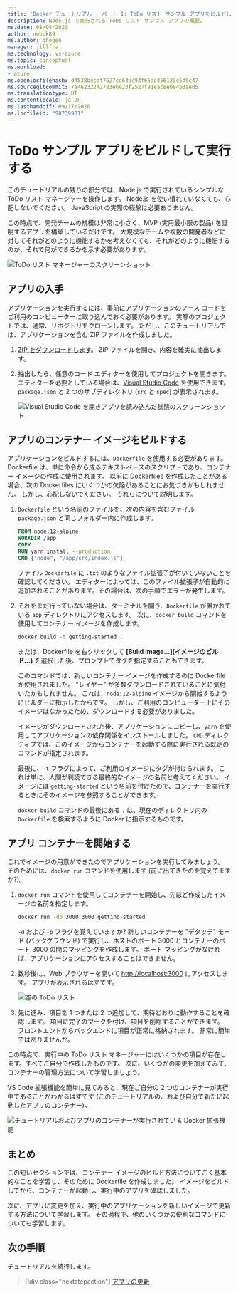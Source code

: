 ```yaml
---
title: 'Docker チュートリアル - パート 1: ToDo リスト サンプル アプリをビルドして実行する'
description: Node.js で実行される ToDo リスト サンプル アプリの概要。
ms.date: 08/04/2020
author: nebuk89
ms.author: ghogen
manager: jillfra
ms.technology: vs-azure
ms.topic: conceptual
ms.workload:
- azure
ms.openlocfilehash: d4538becdf7627cc63ac94f65ac456123c5d9c47
ms.sourcegitcommit: 7a46232242783ebe23f2527f91eac8eb84b3ae05
ms.translationtype: HT
ms.contentlocale: ja-JP
ms.lasthandoff: 09/17/2020
ms.locfileid: "90739981"
---
```

# <a name="build-and-run-the-todo-sample-app"></a>ToDo サンプル アプリをビルドして実行する

このチュートリアルの残りの部分では、Node.js で実行されているシンプルな ToDo リスト マネージャーを操作します。 Node.js を使い慣れていなくても、心配しないでください。 JavaScript の実際の経験は必要ありません。

この時点で、開発チームの規模は非常に小さく、MVP (実用最小限の製品) を証明するアプリを構築しているだけです。 大規模なチームや複数の開発者などに対してそれがどのように機能するかを考えなくても、それがどのように機能するのか、それで何ができるかを示す必要があります。

![ToDo リスト マネージャーのスクリーンショット](media/todo-list-sample.png)

## <a name="get-the-app"></a>アプリの入手

アプリケーションを実行するには、事前にアプリケーションのソース コードをご利用のコンピューターに取り込んでおく必要があります。 実際のプロジェクトでは、通常、リポジトリをクローンします。 ただし、このチュートリアルでは、アプリケーションを含む ZIP ファイルを作成しました。

1. [ZIP をダウンロードします](http://localhost/assets/app.zip)。 ZIP ファイルを開き、内容を確実に抽出します。

1. 抽出したら、任意のコード エディターを使用してプロジェクトを開きます。 エディターを必要としている場合は、[Visual Studio Code](https://code.visualstudio.com/) を使用できます。 `package.json` と 2 つのサブディレクトリ (`src` と `spec`) が表示されます。

    ![Visual Studio Code を開きアプリを読み込んだ状態のスクリーンショット](media/ide-screenshot.png)

## <a name="building-the-apps-container-image"></a>アプリのコンテナー イメージをビルドする

アプリケーションをビルドするには、`Dockerfile` を使用する必要があります。 Dockerfile は、単に命令から成るテキストベースのスクリプトであり、コンテナー イメージの作成に使用されます。 以前に Dockerfiles を作成したことがある場合、次の Dockerfiles にいくつかの欠陥があることにお気づきかもしれません。 しかし、心配しないでください。 それらについて説明します。

1. `Dockerfile` という名前のファイルを、次の内容を含むファイル `package.json` と同じフォルダー内に作成します。

    ```dockerfile
    FROM node:12-alpine
    WORKDIR /app
    COPY . .
    RUN yarn install --production
    CMD ["node", "/app/src/index.js"]
    ```

    ファイル `Dockerfile` に `.txt` のようなファイル拡張子が付いていないことを確認してください。 エディターによっては、このファイル拡張子が自動的に追加されることがあります。その場合は、次の手順でエラーが発生します。

1. それをまだ行っていない場合は、ターミナルを開き、`Dockerfile` が置かれている `app` ディレクトリにアクセスします。 次に、`docker build` コマンドを使用してコンテナー イメージを作成します。

    ```bash
    docker build -t getting-started .
    ```

    または、Dockerfile を右クリックして **[Build Image...]\(イメージのビルド...\)** を選択した後、プロンプトでタグを指定することもできます。

    このコマンドでは、新しいコンテナー イメージを作成するのに Dockerfile が使用されました。 "レイヤー" が多数ダウンロードされていることに気付いたかもしれません。 これは、`node:12-alpine` イメージから開始するようにビルダーに指示したからです。 しかし、ご利用のコンピューター上にそのイメージはなかったため、ダウンロードする必要がありました。

    イメージがダウンロードされた後、アプリケーションにコピーし、`yarn` を使用してアプリケーションの依存関係をインストールしました。 `CMD` ディレクティブでは、このイメージからコンテナーを起動する際に実行される既定のコマンドが指定されます。

    最後に、`-t` フラグによって、ご利用のイメージにタグが付けられます。 これは単に、人間が判読できる最終的なイメージの名前と考えてください。 イメージには `getting-started` という名前を付けたので、コンテナーを実行するときにそのイメージを参照することができます。

    `docker build` コマンドの最後にある `.` は、現在のディレクトリ内の `Dockerfile` を検索するように Docker に指示するものです。

## <a name="starting-an-app-container"></a>アプリ コンテナーを開始する

これでイメージの用意ができたのでアプリケーションを実行してみましょう。 そのためには、`docker run` コマンドを使用します (前に出てきたのを覚えてますか?)。

1. `docker run` コマンドを使用してコンテナーを開始し、先ほど作成したイメージの名前を指定します。

    ```bash
    docker run -dp 3000:3000 getting-started
    ```

    `-d` および `-p` フラグを覚えていますか? 新しいコンテナーを "デタッチ" モード (バックグラウンド) で実行し、ホストのポート 3000 とコンテナーのポート 3000 の間のマッピングを作成します。 ポート マッピングがなければ、アプリケーションにアクセスすることはできません。

1. 数秒後に、Web ブラウザーを開いて [http://localhost:3000](http://localhost:3000) にアクセスします。
    アプリが表示されるはずです。

    ![空の ToDo リスト](media/todo-list-empty.png)

1. 先に進み、項目を 1 つまたは 2 つ追加して、期待どおりに動作することを確認します。 項目に完了のマークを付け、項目を削除することができます。 フロントエンドからバックエンドに項目が正常に格納されます。 非常に簡単ではありませんか。

この時点で、実行中の ToDo リスト マネージャーにはいくつかの項目が存在します。すべてご自分で作成したものです。 次に、いくつかの変更を加えてみて、コンテナーの管理方法について学習しましょう。

VS Code 拡張機能を簡単に見てみると、現在ご自分の 2 つのコンテナーが実行中であることがわかるはずです (このチュートリアルの、および自分で新たに起動したアプリのコンテナー)。

![チュートリアルおよびアプリのコンテナーが実行されている Docker 拡張機能](media/vs-two-containers.png)

## <a name="recap"></a>まとめ

この短いセクションでは、コンテナー イメージのビルド方法についてごく基本的なことを学習し、そのために Dockerfile を作成しました。 イメージをビルドしてから、コンテナーが起動し、実行中のアプリを確認しました。

次に、アプリに変更を加え、実行中のアプリケーションを新しいイメージで更新する方法について学習します。 その過程で、他のいくつかの便利なコマンドについても学習します。

## <a name="next-steps"></a>次の手順

チュートリアルを続行します。

> [!div class="nextstepaction"]
> [アプリの更新](update-your-app.md)
